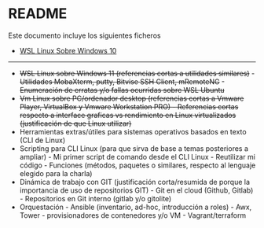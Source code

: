 # README

Este documento incluye los siguientes ficheros

- [WSL Linux Sobre Windows 10](./subsistema.windows.p.linux.md)

---

- ~~WSL Linux sobre Windows 11 (referencias cortas a utilidades similares)~~
                - ~~Utilidades MobaXterm, putty, Bitvise SSH Client, mRemoteNG~~ 
                - ~~Enumeración de erratas y/o fallas ocurridas sobre WSL Ubuntu~~
- ~~Vm Linux sobre PC/ordenador desktop (referencias cortas a Vmware Player, VirtualBox y Vmware Workstation PRO)
                - Referencias cortas respecto a interface graficas vs rendimiento en Linux virtualizados (justificación de que Linux utilizar)~~
- Herramientas extras/útiles para sistemas operativos basados en texto (CLI de Linux)
- Scripting para CLI Linux (para que sirva de base a temas posteriores a ampliar)
                - Mi primer script de comando desde el CLI Linux
                - Reutilizar mi código - Funciones (métodos, paquetes o similares, respecto al lenguaje elegido para la charla)
- Dinámica de trabajo con GIT (justificación corta/resumida de porque la importancia de uso de repositorios GIT)
                - Git en el cloud (Github, Gitlab)
                - Repositorios en Git interno (gitlab y/o gitolite)
- Orquestación 
                - Ansible (inventario, ad-hoc, introducción a roles)
                               - Awx, Tower
                - provisionadores de contenedores y/o VM
                - Vagrant/terraform
